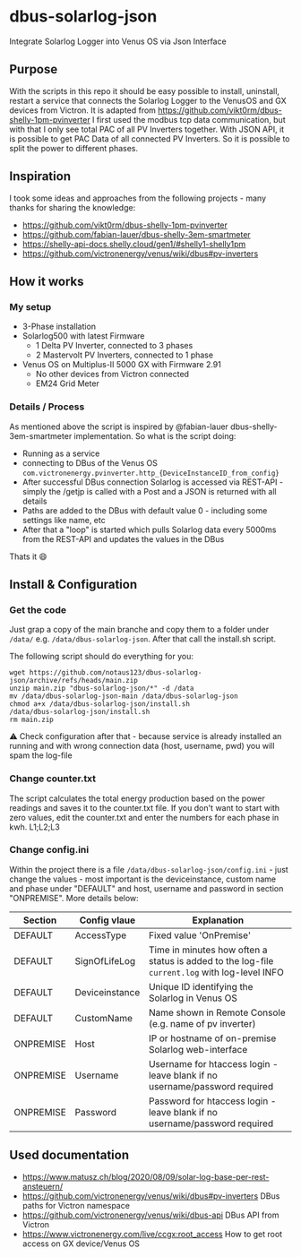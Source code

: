 # dbus-solarlog-json
Integrate Solarlog Logger into Venus OS via Json Interface

## Purpose
With the scripts in this repo it should be easy possible to install, uninstall, restart a service that connects the Solarlog Logger to the VenusOS and GX devices from Victron.
It is adapted from https://github.com/vikt0rm/dbus-shelly-1pm-pvinverter
I first used the modbus tcp data communication, but with that I only see total PAC of all PV Inverters together. With JSON API, it is possible to get PAC Data of all connected PV Inverters. So it is possible to split the power to different phases.


## Inspiration
I took some ideas and approaches from the following projects - many thanks for sharing the knowledge:
- https://github.com/vikt0rm/dbus-shelly-1pm-pvinverter
- https://github.com/fabian-lauer/dbus-shelly-3em-smartmeter
- https://shelly-api-docs.shelly.cloud/gen1/#shelly1-shelly1pm
- https://github.com/victronenergy/venus/wiki/dbus#pv-inverters

## How it works
### My setup
- 3-Phase installation
- Solarlog500 with latest Firmware
  - 1 Delta PV Inverter, connected to 3 phases
  - 2 Mastervolt PV Inverters, connected to 1 phase  
- Venus OS on Multiplus-II 5000 GX with Firmware 2.91
  - No other devices from Victron connected
  - EM24 Grid Meter

### Details / Process
As mentioned above the script is inspired by @fabian-lauer dbus-shelly-3em-smartmeter implementation.
So what is the script doing:
- Running as a service
- connecting to DBus of the Venus OS `com.victronenergy.pvinverter.http_{DeviceInstanceID_from_config}`
- After successful DBus connection Solarlog is accessed via REST-API - simply the /getjp is called with a Post and a JSON is returned with all details
- Paths are added to the DBus with default value 0 - including some settings like name, etc
- After that a "loop" is started which pulls Solarlog data every 5000ms from the REST-API and updates the values in the DBus

Thats it 😄


## Install & Configuration
### Get the code
Just grap a copy of the main branche and copy them to a folder under `/data/` e.g. `/data/dbus-solarlog-json`.
After that call the install.sh script.

The following script should do everything for you:
```
wget https://github.com/notaus123/dbus-solarlog-json/archive/refs/heads/main.zip
unzip main.zip "dbus-solarlog-json/*" -d /data
mv /data/dbus-solarlog-json-main /data/dbus-solarlog-json
chmod a+x /data/dbus-solarlog-json/install.sh
/data/dbus-solarlog-json/install.sh
rm main.zip
```
⚠️ Check configuration after that - because service is already installed an running and with wrong connection data (host, username, pwd) you will spam the log-file

### Change counter.txt
The script calculates the total energy production based on the power readings and saves it to the counter.txt file. If you don't want to start with zero values, edit the counter.txt and enter the numbers for each phase in kwh. L1;L2;L3

### Change config.ini
Within the project there is a file `/data/dbus-solarlog-json/config.ini` - just change the values - most important is the deviceinstance, custom name and phase under "DEFAULT" and host, username and password in section "ONPREMISE". More details below:

| Section  | Config vlaue | Explanation |
| ------------- | ------------- | ------------- |
| DEFAULT  | AccessType | Fixed value 'OnPremise' |
| DEFAULT  | SignOfLifeLog  | Time in minutes how often a status is added to the log-file `current.log` with log-level INFO |
| DEFAULT  | Deviceinstance | Unique ID identifying the Solarlog in Venus OS |
| DEFAULT  | CustomName | Name shown in Remote Console (e.g. name of pv inverter) |
| ONPREMISE  | Host | IP or hostname of on-premise Solarlog web-interface |
| ONPREMISE  | Username | Username for htaccess login - leave blank if no username/password required |
| ONPREMISE  | Password | Password for htaccess login - leave blank if no username/password required |



## Used documentation
- https://www.matusz.ch/blog/2020/08/09/solar-log-base-per-rest-ansteuern/
- https://github.com/victronenergy/venus/wiki/dbus#pv-inverters   DBus paths for Victron namespace
- https://github.com/victronenergy/venus/wiki/dbus-api   DBus API from Victron
- https://www.victronenergy.com/live/ccgx:root_access   How to get root access on GX device/Venus OS

